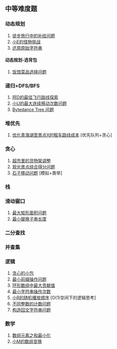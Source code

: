 ## 中等难度题

### 动态规划

1. [徒步旅行中的补给问题](MinFoodCost.java)
2. [小E的怪物挑战](DefeatMaxCountMonster.java)
3. [还原原始字符串](InitialStringBeforeOperation.java)

#### 动态规划-选背包

1. [饭馆菜品选择问题](SelectMushroomDish.java)

### 递归+DFS/BFS

1. [阿D的最佳飞行路线探索](AirPortsWay.java)
2. [小U的最大连续移动次数问题](SlopWayGetMaxPoint.java)
3. [Bytedance Tree 问题](BytedanceTreeToGifts.java)

### 堆优先

1. [优化青海湖至景点X的租车路线成本](MinOilCost.java) [优先队列+贪心]

### 贪心

1. [超市里的货物架调整](GoodsStorageSort.java)
2. [观光景点组合得分问题](SceneryPairMaxScore.java)
3. [石子移动问题](ContinuousStones.java) [模拟+类举]

### 栈

### 滑动窗口

1. [最大矩形面积问题](MaxAreaArrayRangeK.java)
2. [最小替换子串长度](ReplaceSubStrForEqualCnt.java)

### 二分查找

### 并查集

### 逻辑

1. [贪心的小包](GreedySweet.java)
2. [最小前缀操作问题](MinOperationForwardSamPrefix.java)
3. [环形数组中最大贡献值](ContributionFunctionForRingArray.java)
4. [最小字符串操作次数](MinOperationUnSameItemString.java)
5. [小R的随机播放顺序](VideoPlaySequence.java) [O(1)空间下的逻辑思考]
6. [不同整数的计数问题](CountAnotherWords.java)
7. [构造回文字符串问题](PalindromeEarlierString.java)

### 数学

1. [数组元素之和最小化](QualificationArraySum.java)
2. [小M的数组变换](ArrayChangeToMetaFactor.java)